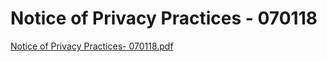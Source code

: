 # Notice of Privacy Practices - 070118

[Notice of Privacy Practices- 070118.pdf](Notice%20of%20Privacy%20Practices%20-%20070118%20c6981ce994fb4829af48f8a0d41c5196/Notice_of_Privacy_Practices-_070118.pdf)